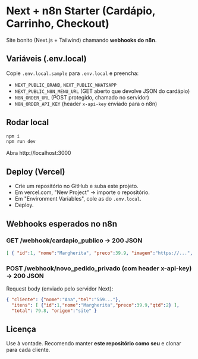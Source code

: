 # Next + n8n Starter (Cardápio, Carrinho, Checkout)

Site bonito (Next.js + Tailwind) chamando **webhooks do n8n**.

## Variáveis (.env.local)
Copie `.env.local.sample` para `.env.local` e preencha:
- `NEXT_PUBLIC_BRAND`, `NEXT_PUBLIC_WHATSAPP`
- `NEXT_PUBLIC_N8N_MENU_URL` (GET aberto que devolve JSON do cardápio)
- `N8N_ORDER_URL` (POST protegido, chamado no servidor)
- `N8N_ORDER_API_KEY` (header `x-api-key` enviado para o n8n)
 
## Rodar local
```bash
npm i
npm run dev
```
Abra http://localhost:3000

## Deploy (Vercel)
- Crie um repositório no GitHub e suba este projeto.
- Em vercel.com, "New Project" → importe o repositório.
- Em "Environment Variables", cole as do `.env.local`.
- Deploy.

## Webhooks esperados no n8n

### GET /webhook/cardapio_publico → 200 JSON
```json
[ { "id":1, "nome":"Margherita", "preco":39.9, "imagem":"https://...", "categoria":"PIZZAS", "descricao":"..." } ]
```

### POST /webhook/novo_pedido_privado (com header x-api-key) → 200 JSON
Request body (enviado pelo servidor Next):
```json
{ "cliente": {"nome":"Ana","tel":"559..."},
  "itens": [ {"id":1,"nome":"Margherita","preco":39.9,"qtd":2} ],
  "total": 79.8, "origem":"site" }
```

## Licença
Use à vontade. Recomendo manter **este repositório como seu** e clonar para cada cliente.

